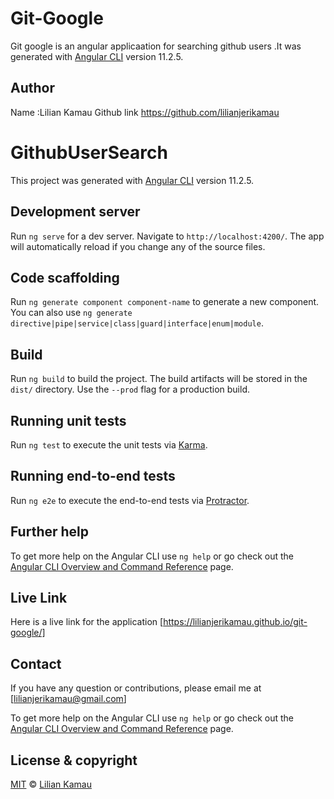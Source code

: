 # Git-Google

Git google is an angular applicaation for searching github users .It was generated with [Angular CLI](https://github.com/angular/angular-cli) version 11.2.5.

## Author

Name :Lilian Kamau
Github link https://github.com/lilianjerikamau

# GithubUserSearch

This project was generated with [Angular CLI](https://github.com/angular/angular-cli) version 11.2.5.

## Development server

Run `ng serve` for a dev server. Navigate to `http://localhost:4200/`. The app will automatically reload if you change any of the source files.

## Code scaffolding

Run `ng generate component component-name` to generate a new component. You can also use `ng generate directive|pipe|service|class|guard|interface|enum|module`.

## Build

Run `ng build` to build the project. The build artifacts will be stored in the `dist/` directory. Use the `--prod` flag for a production build.

## Running unit tests

Run `ng test` to execute the unit tests via [Karma](https://karma-runner.github.io).

## Running end-to-end tests

Run `ng e2e` to execute the end-to-end tests via [Protractor](http://www.protractortest.org/).

## Further help

To get more help on the Angular CLI use `ng help` or go check out the [Angular CLI Overview and Command Reference](https://angular.io/cli) page.

## Live Link

Here is a live link for the application [https://lilianjerikamau.github.io/git-google/]

## Contact

If you have any question or contributions, please email me at [lilianjerikamau@gmail.com]

To get more help on the Angular CLI use `ng help` or go check out the [Angular CLI Overview and Command Reference](https://angular.io/cli) page.

## License & copyright

[MIT](https://choosealicense.com/licenses/mit/) © [Lilian Kamau](https://github.com/lilianjerikamau/lilianjerikamau.github.io)
